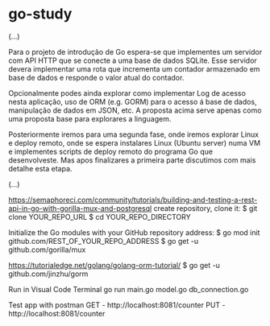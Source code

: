 # go-study
(...)

Para o projeto de introdução de Go espera-se que implementes um servidor com API HTTP que se conecte a uma base de dados SQLite. Esse servidor devera implementar uma rota que incrementa um contador armazenado em base de dados e responde o valor atual do contador.

Opcionalmente podes ainda explorar como implementar Log de acesso nesta aplicação, uso de ORM (e.g. GORM) para o acesso á base de dados, manipulação de dados em JSON, etc. A proposta acima serve apenas como uma proposta base para explorares a linguagem.

Posteriormente iremos para uma segunda fase, onde iremos explorar Linux e deploy remoto, onde se espera instalares Linux (Ubuntu server) numa VM e implementes scripts de deploy remoto do programa Go que desenvolveste. Mas apos finalizares a primeira parte discutimos com mais detalhe esta etapa.


(...)


https://semaphoreci.com/community/tutorials/building-and-testing-a-rest-api-in-go-with-gorilla-mux-and-postgresql
create repository, clone it:
$ git clone YOUR_REPO_URL
$ cd YOUR_REPO_DIRECTORY

Initialize the Go modules with your GitHub repository address:
$ go mod init github.com/REST_OF_YOUR_REPO_ADDRESS
$ go get -u github.com/gorilla/mux 

https://tutorialedge.net/golang/golang-orm-tutorial/
$ go get -u github.com/jinzhu/gorm

Run in Visual Code Terminal
go run main.go model.go db_connection.go

Test app with postman
GET - http://localhost:8081/counter
PUT - http://localhost:8081/counter